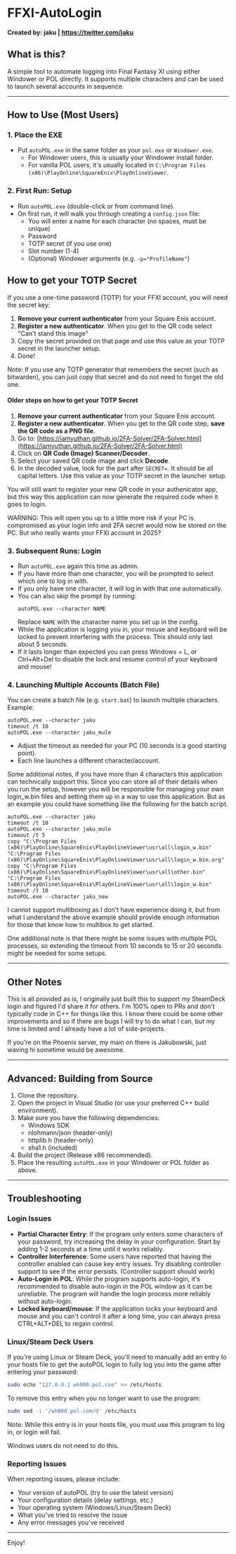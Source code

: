 # FFXI-AutoLogin

**Created by: jaku  |  https://twitter.com/jaku**

## What is this?
A simple tool to automate logging into Final Fantasy XI using either Windower or POL directly. It supports multiple characters and can be used to launch several accounts in sequence.

---

## How to Use (Most Users)

### 1. Place the EXE
- Put `autoPOL.exe` in the same folder as your `pol.exe` or `Windower.exe`.
  - For Windower users, this is usually your Windower install folder.
  - For vanilla POL users, it's usually located in `C:\Program Files (x86)\PlayOnline\SquareEnix\PlayOnlineViewer`.

### 2. First Run: Setup
- Run `autoPOL.exe` (double-click or from command line).
- On first run, it will walk you through creating a `config.json` file:
  - You will enter a name for each character (no spaces, must be unique)
  - Password
  - TOTP secret (if you use one)
  - Slot number (1-4)
  - (Optional) Windower arguments (e.g. `-p="ProfileName"`)

## How to get your TOTP Secret
If you use a one-time password (TOTP) for your FFXI account, you will need the secret key:

1. **Remove your current authenticator** from your Square Enix account.
2. **Register a new authenticator**. When you get to the QR code select "Can't stand this image"
3. Copy the secret provided on that page and use this value as your TOTP secret in the launcher setup.
4. Done!

Note: If you use any TOTP generator that remembers the secret (such as bitwarden), you can just copy that secret and do not need to forget the old one.

#### Older steps on how to get your TOTP Secret
1. **Remove your current authenticator** from your Square Enix account.
2. **Register a new authenticator**. When you get to the QR code step, **save the QR code as a PNG file**.
3. Go to: [https://iamyuthan.github.io/2FA-Solver/2FA-Solver.html](https://iamyuthan.github.io/2FA-Solver/2FA-Solver.html)
4. Click on **QR Code (Image) Scanner/Decoder**.
5. Select your saved QR code image and click **Decode**.
6. In the decoded value, look for the part after `SECRET=`. It should be all capital letters. Use this value as your TOTP secret in the launcher setup.

You will still want to register your new QR code in your authenicator app, but this way this application can now generate the required code when it goes to login.

WARNING: This will open you up to a little more risk if your PC is compromised as your login info and 2FA secret would now be stored on the PC. But who really wants your FFXI account in 2025?

### 3. Subsequent Runs: Login
- Run `autoPOL.exe` again this time as admin.
- If you have more than one character, you will be prompted to select which one to log in with.
- If you only have one character, it will log in with that one automatically.
- You can also skip the prompt by running:
  ```
  autoPOL.exe --character NAME
  ```
  Replace `NAME` with the character name you set up in the config.
- While the application is logging you in, your mouse and keyboard will be locked to prevent interfering with the process. This should only last about 5 seconds.
- If it lasts longer than expected you can press Windows + L, or Ctrl+Alt+Del to disable the lock and resume control of your keyboard and mouse!



### 4. Launching Multiple Accounts (Batch File)
You can create a batch file (e.g. `start.bat`) to launch multiple characters. Example:

```
autoPOL.exe --character jaku
timeout /t 10
autoPOL.exe --character jaku_mule
```

- Adjust the timeout as needed for your PC (10 seconds is a good starting point).
- Each line launches a different character/account.


Some additional notes, if you have more than 4 characters this application can technically support this. Since you can store all of their details when you run the setup, however you will be responsible for managing your own login_w.bin files and setting them up in a way to use this application. But as an example you could have something like the following for the batch script.

```
autoPOL.exe --character jaku
timeout /t 10
autoPOL.exe --character jaku_mule
timeout /t 5
copy "C:\Program Files (x86)\PlayOnline\SquareEnix\PlayOnlineViewer\usr\all\login_w.bin" "C:\Program Files (x86)\PlayOnline\SquareEnix\PlayOnlineViewer\usr\all\login_w.bin.org"
copy "C:\Program Files (x86)\PlayOnline\SquareEnix\PlayOnlineViewer\usr\all\other.bin" "C:\Program Files (x86)\PlayOnline\SquareEnix\PlayOnlineViewer\usr\all\login_w.bin"
timeout /t 10
autoPOL.exe --character jaku_new

```

I cannot support multiboxing as I don't have experience doing it, but from what I understand the above example should provide enough information for those that know how to multibox to get started.

One additional note is that there might be some issues with multiple POL processes, so extending the timeout from 10 seconds to 15 or 20 seconds might be needed for some setups. 

---

## Other Notes

This is all provided as is, I originally just built this to support my SteamDeck login and figured I'd share it for others. I'm 100% open to PRs and don't typically code in C++ for things like this. I know there could be some other improvements and so if there are bugs I will try to do what I can, but my time is limited and I already have a lot of side-projects.

If you're on the Phoenix server, my main on there is Jakubowski, just waving hi sometime would be awesome.

---

## Advanced: Building from Source

1. Clone the repository.
2. Open the project in Visual Studio (or use your preferred C++ build environment).
3. Make sure you have the following dependencies:
   - Windows SDK
   - nlohmann/json (header-only)
   - httplib.h (header-only)
   - sha1.h (included)
4. Build the project (Release x86 recommended).
5. Place the resulting `autoPOL.exe` in your Windower or POL folder as above.

---

## Troubleshooting

### Login Issues

- **Partial Character Entry**: If the program only enters some characters of your password, try increasing the delay in your configuration. Start by adding 1-2 seconds at a time until it works reliably.
- **Controller Interference**: Some users have reported that having the controller enabled can cause key entry issues. Try disabling controller support to see if the error persists. (Controller support should work)
- **Auto-Login in POL**: While the program supports auto-login, it's recommended to disable auto-login in the POL window as it can be unreliable. The program will handle the login process more reliably without auto-login.
- **Locked keyboard/mouse**: If the application locks your keyboard and mouse and you can't control it after a long time, you can always press CTRL+ALT+DEL to regain control.

### Linux/Steam Deck Users

If you're using Linux or Steam Deck, you'll need to manually add an entry to your hosts file to get the autoPOL login to fully log you into the game after entering your password:

```bash
sudo echo "127.0.0.1 wh000.pol.com" >> /etc/hosts
```

To remove this entry when you no longer want to use the program:

```bash
sudo sed -i '/wh000.pol.com/d' /etc/hosts
```

Note: While this entry is in your hosts file, you must use this program to log in, or login will fail. 

Windows users do not need to do this.

### Reporting Issues

When reporting issues, please include:
- Your version of autoPOL (try to use the latest version)
- Your configuration details (delay settings, etc.)
- Your operating system (Windows/Linux/Steam Deck)
- What you've tried to resolve the issue
- Any error messages you've received

---

Enjoy! 
